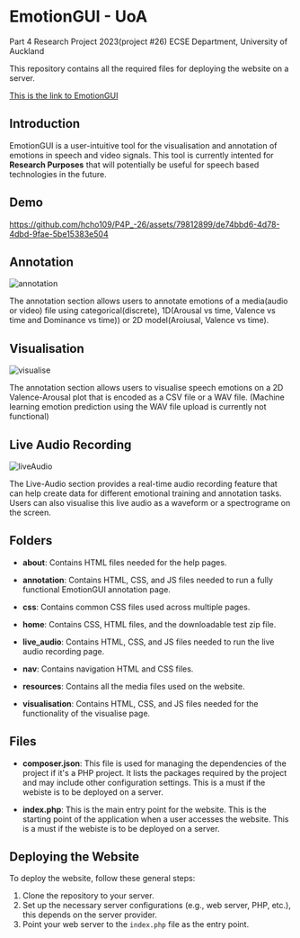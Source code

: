 # EmotionGUI - UoA

Part 4 Research Project 2023(project #26) ECSE Department, University of Auckland

This repository contains all the required files for deploying the website on a server.

[This is the link to EmotionGUI](https://emotiongui-6e64839cbbec.herokuapp.com/home/home.html)

## Introduction
EmotionGUI is a user-intuitive tool for the visualisation and annotation of emotions in speech and video signals. This tool is currently intented for **Research Purposes** that will potentially be useful for speech based technologies in the future.

## Demo
https://github.com/hcho109/P4P_-26/assets/79812899/de74bbd6-4d78-4dbd-9fae-5be15383e504

## Annotation
![annotation](https://github.com/hcho109/P4P_-26/assets/79812899/77457974-89a3-4122-a18c-32018d6fd163)

The annotation section allows users to annotate emotions of a media(audio or video) file using categorical(discrete), 1D(Arousal vs time, Valence vs time and Dominance vs time)) or 2D model(Aroiusal, Valence vs time).

## Visualisation
![visualise](https://github.com/hcho109/P4P_-26/assets/79812899/d89c6295-6564-4c29-9a0f-e53c48bc375d)

The annotation section allows users to visualise speech emotions on a 2D Valence-Arousal plot that is encoded as a CSV file or a WAV file. (Machine learning emotion prediction using the WAV file upload is currently not functional)

## Live Audio Recording
![liveAudio](https://github.com/hcho109/P4P_-26/assets/79812899/55587c0d-c673-4f54-90b8-301710c2e689)

The Live-Audio section provides a real-time audio recording feature that can help create data for different emotional training and annotation tasks. Users can also visualise this live audio as a waveform or a spectrograme on the screen.

## Folders

- **about**: Contains HTML files needed for the help pages.

- **annotation**: Contains HTML, CSS, and JS files needed to run a fully functional EmotionGUI annotation page.

- **css**: Contains common CSS files used across multiple pages.

- **home**: Contains CSS, HTML files, and the downloadable test zip file.

- **live_audio**: Contains HTML, CSS, and JS files needed to run the live audio recording page.

- **nav**: Contains navigation HTML and CSS files.

- **resources**: Contains all the media files used on the website.

- **visualisation**: Contains HTML, CSS, and JS files needed for the functionality of the visualise page.

## Files

- **composer.json**: This file is used for managing the dependencies of the project if it's a PHP project. It lists the packages required by the project and may include other configuration settings. This is a must if the webiste is to be deployed on a server.  

- **index.php**: This is the main entry point for the website. This is the starting point of the application when a user accesses the website. This is a must if the webiste is to be deployed on a server.  

## Deploying the Website

To deploy the website, follow these general steps:

1. Clone the repository to your server.
2. Set up the necessary server configurations (e.g., web server, PHP, etc.), this depends on the server provider.
5. Point your web server to the `index.php` file as the entry point.
